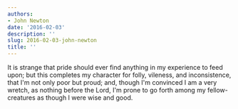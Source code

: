 ```yaml
---
authors:
- John Newton
date: '2016-02-03'
description: ''
slug: 2016-02-03-john-newton
title: ''
---
```

It is strange that pride should ever find anything in my experience to feed upon; but this completes my character for folly, vileness, and inconsistence, that I'm not only poor but proud; and, though I'm convinced I am a very wretch, as nothing before the Lord, I'm prone to go forth among my fellow-creatures as though I were wise and good.



